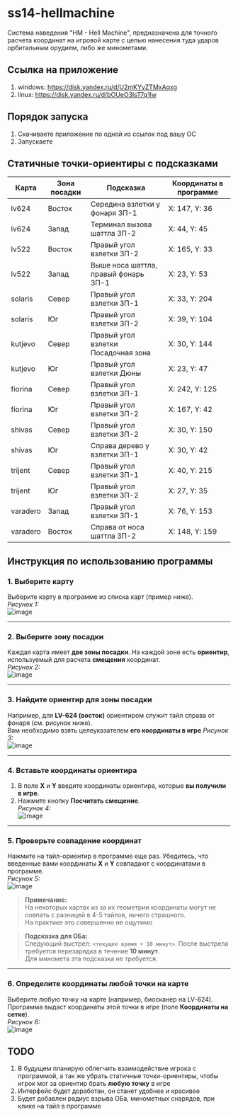 # ss14-hellmachine
Система наведения "HM - Hell Machine", предназначена для точного расчета координат на игровой карте с целью нанесения туда ударов орбитальным орудием, либо же минометами.

## Ссылка на приложение
1. windows: https://disk.yandex.ru/d/U2mKYyZTMxAqxg
2. linux: https://disk.yandex.ru/d/bOUeO3IsT7q1lw

## Порядок запуска
1. Скачиваете приложение по одной из ссылок под вашу ОС
2. Запускаете

## Статичные точки-ориентиры с подсказками
| Карта      | Зона посадки | Подсказка                                      | Координаты в программе |
|------------|--------------|-----------------------------------------------|------------------------|
| lv624      | Восток       | Середина взлетки у фонаря ЗП-1                | X: 147, Y: 36         |
| lv624      | Запад        | Терминал вызова шаттла ЗП-2                   | X: 44, Y: 45          |
| lv522      | Восток       | Правый угол взлетки ЗП-2                      | X: 165, Y: 33         |
| lv522      | Запад        | Выше носа шаттла, правый фонарь ЗП-1          | X: 23, Y: 53          |
| solaris    | Север        | Правый угол взлетки ЗП-1                      | X: 33, Y: 204         |
| solaris    | Юг           | Правый угол взлетки ЗП-2                      | X: 39, Y: 104         |
| kutjevo    | Север        | Правый угол взлетки Посадочная зона           | X: 30, Y: 144         |
| kutjevo    | Юг           | Правый угол взлетки Дюны                      | X: 23, Y: 47          |
| fiorina    | Север        | Правый угол взлетки ЗП-1                      | X: 242, Y: 125        |
| fiorina    | Юг           | Правый угол взлетки ЗП-2                      | X: 167, Y: 42         |
| shivas     | Север        | Правый угол взлетки ЗП-2                      | X: 30, Y: 150         |
| shivas     | Юг           | Справа дерево у взлетки ЗП-1                 | X: 30, Y: 42          |
| trijent    | Север        | Правый угол взлетки ЗП-1                      | X: 40, Y: 215         |
| trijent    | Юг           | Правый угол взлетки ЗП-2                      | X: 27, Y: 35          |
| varadero   | Запад        | Правый угол взлетки ЗП-1                      | X: 76, Y: 153         |
| varadero   | Восток       | Справа от носа шаттла ЗП-2                    | X: 148, Y: 159        |


## Инструкция по использованию программы

### 1. Выберите карту
Выберите карту в программе из списка карт (пример ниже).  
*Рисунок 1:*  
![image](https://github.com/user-attachments/assets/c0cea00a-e1e2-4bcc-a8e0-f2983e812cc0)

---

### 2. Выберите зону посадки
Каждая карта имеет **две зоны посадки**. На каждой зоне есть **ориентир**, используемый для расчета **смещения** координат.  
*Рисунок 2:*  
![image](https://github.com/user-attachments/assets/eda43535-0fb8-4317-80bf-b4b5ba9fc39c)

---

### 3. Найдите ориентир для зоны посадки
Например, для **LV-624 (восток)** ориентиром служит тайл справа от фонаря (см. рисунок ниже).  
Вам необходимо взять целеуказателем **его координаты в игре**
*Рисунок 3:*  
![image](https://github.com/user-attachments/assets/0ae48788-5b32-488f-8d0b-eb58b6a44c73)

---

### 4. Вставьте координаты ориентира
1. В поле **X** и **Y** введите координаты ориентира, которые **вы получили в игре**.  
2. Нажмите кнопку **Посчитать смещение**.  
*Рисунок 4:*  
![image](https://github.com/user-attachments/assets/b65140cc-7938-4b39-aa74-ed7a2ca4d77a)

---

### 5. Проверьте совпадение координат
Нажмите на тайл-ориентир в программе еще раз. Убедитесь, что введенные вами координаты **X** и **Y** совпадают с координатами в программе.  
*Рисунок 5:*  
![image](https://github.com/user-attachments/assets/33073449-8a38-4166-891a-c0c38fa2fa7a)

> **Примечание:**  
> На некоторых картах из за их геометрии координаты могут не совпать с разницей в 4-5 тайлов, ничего страшного.  
> На практике это совершенно не ощутимо

> **Подсказка для ОБа:**  
> Следующий выстрел: `<текущее время + 10 минут>`. После выстрела требуется перезарядка в течение **10 минут**.  
> Для миномета эта подсказка не требуется.

---

### 6. Определите координаты любой точки на карте
Выберите любую точку на карте (например, биосканер на LV-624). Программа выдаст координаты этой точки в игре (поле **Координаты на сетке**).  
*Рисунок 6:*  
![image](https://github.com/user-attachments/assets/e3fa07aa-e3ba-4442-ac91-002615b78828)


## TODO
1. В будущем планирую облегчить взаимодействие игрока с программой, а так же убрать статичные точки-ориентиры, чтобы игрок мог за ориентир брать **любую точку** в игре
2. Интерфейс будет доработан, он станет удобнее и красивее
3. Будет добавлен радиус взрыва ОБа, минометных снарядов, при клике на тайл в программе



